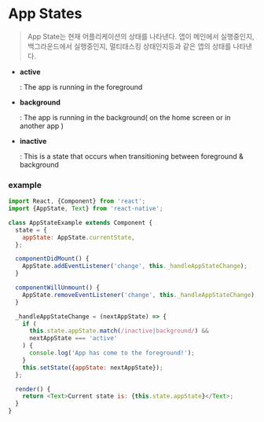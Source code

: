 # App States

> App State는 현재 어플리케이션의 상태를 나타낸다. 앱이 메인에서 실행중인지, 백그라운드에서 실행중인지, 멀티태스킹 상태인지등과 같은 앱의 상태를 나타낸다.

- **active**

  : The app is running in the foreground

- **background**

  : The app is running in the background( on the home screen or in another app )

- **inactive**

  : This is a state that occurs when transitioning between foreground & background



### example

```js
import React, {Component} from 'react';
import {AppState, Text} from 'react-native';

class AppStateExample extends Component {
  state = {
    appState: AppState.currentState,
  };

  componentDidMount() {
    AppState.addEventListener('change', this._handleAppStateChange);
  }

  componentWillUnmount() {
    AppState.removeEventListener('change', this._handleAppStateChange);
  }

  _handleAppStateChange = (nextAppState) => {
    if (
      this.state.appState.match(/inactive|background/) &&
      nextAppState === 'active'
    ) {
      console.log('App has come to the foreground!');
    }
    this.setState({appState: nextAppState});
  };

  render() {
    return <Text>Current state is: {this.state.appState}</Text>;
  }
}
```

